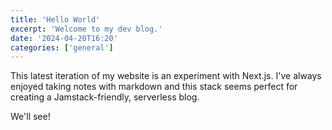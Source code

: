```yaml
---
title: 'Hello World'
excerpt: 'Welcome to my dev blog.'
date: '2024-04-20T16:20'
categories: ['general']
---
```


This latest iteration of my website is an experiment with Next.js. I've always enjoyed taking notes with markdown and this stack seems perfect for creating a Jamstack-friendly, serverless blog.

We'll see!
